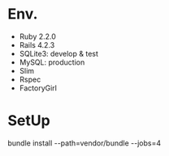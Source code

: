 # Env.
 - Ruby  2.2.0
 - Rails 4.2.3
 - SQLite3: develop & test
 - MySQL: production
 - Slim
 - Rspec
 - FactoryGirl

# SetUp
bundle install --path=vendor/bundle --jobs=4
